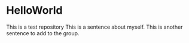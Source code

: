 # HelloWorld
This is a test repository
This is a sentence about myself.
This is another sentence to add to the group.
